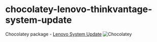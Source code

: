 # chocolatey-lenovo-thinkvantage-system-update

Chocolatey package - [Lenovo System Update](https://chocolatey.org/packages/lenovo-thinkvantage-system-update) ![Chocolatey](https://img.shields.io/chocolatey/v/lenovo-thinkvantage-system-update.svg)